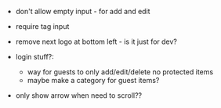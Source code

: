 - don't allow empty input - for add and edit
- require tag input

- remove next logo at bottom left - is it just for dev?

- login stuff?:

  - way for guests to only add/edit/delete no protected items
  - maybe make a category for guest items?

- only show arrow when need to scroll??
